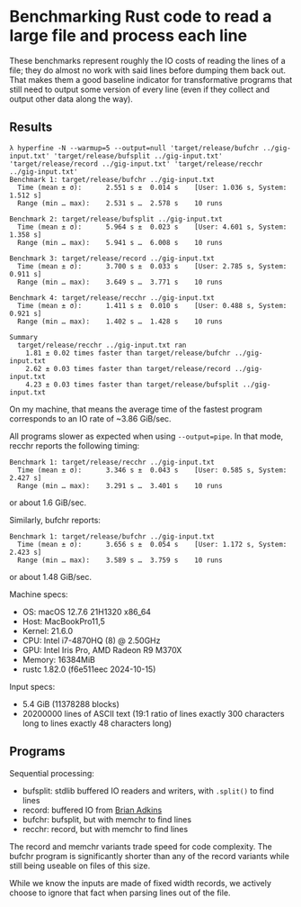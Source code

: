 # Benchmarking Rust code to read a large file and process each line

These benchmarks represent roughly the IO costs of reading the lines of a file;
they do almost no work with said lines before dumping them back out. That makes
them a good baseline indicator for transformative programs that still need to
output some version of every line (even if they collect and output other data
along the way).

## Results

```
λ hyperfine -N --warmup=5 --output=null 'target/release/bufchr ../gig-input.txt' 'target/release/bufsplit ../gig-input.txt' 'target/release/record ../gig-input.txt' 'target/release/recchr ../gig-input.txt'
Benchmark 1: target/release/bufchr ../gig-input.txt
  Time (mean ± σ):      2.551 s ±  0.014 s    [User: 1.036 s, System: 1.512 s]
  Range (min … max):    2.531 s …  2.578 s    10 runs

Benchmark 2: target/release/bufsplit ../gig-input.txt
  Time (mean ± σ):      5.964 s ±  0.023 s    [User: 4.601 s, System: 1.358 s]
  Range (min … max):    5.941 s …  6.008 s    10 runs

Benchmark 3: target/release/record ../gig-input.txt
  Time (mean ± σ):      3.700 s ±  0.033 s    [User: 2.785 s, System: 0.911 s]
  Range (min … max):    3.649 s …  3.771 s    10 runs

Benchmark 4: target/release/recchr ../gig-input.txt
  Time (mean ± σ):      1.411 s ±  0.010 s    [User: 0.488 s, System: 0.921 s]
  Range (min … max):    1.402 s …  1.428 s    10 runs

Summary
  target/release/recchr ../gig-input.txt ran
    1.81 ± 0.02 times faster than target/release/bufchr ../gig-input.txt
    2.62 ± 0.03 times faster than target/release/record ../gig-input.txt
    4.23 ± 0.03 times faster than target/release/bufsplit ../gig-input.txt
```

On my machine, that means the average time of the fastest program corresponds to
an IO rate of ~3.86 GiB/sec.

All programs slower as expected when using `--output=pipe`. In that mode,
recchr reports the following timing:

```
Benchmark 1: target/release/recchr ../gig-input.txt
  Time (mean ± σ):      3.346 s ±  0.043 s    [User: 0.585 s, System: 2.427 s]
  Range (min … max):    3.291 s …  3.401 s    10 runs
```

or about 1.6 GiB/sec.

Similarly, bufchr reports:

```
Benchmark 1: target/release/bufchr ../gig-input.txt
  Time (mean ± σ):      3.656 s ±  0.054 s    [User: 1.172 s, System: 2.423 s]
  Range (min … max):    3.589 s …  3.759 s    10 runs
```

or about 1.48 GiB/sec.

Machine specs:
- OS: macOS 12.7.6 21H1320 x86_64
- Host: MacBookPro11,5
- Kernel: 21.6.0
- CPU: Intel i7-4870HQ (8) @ 2.50GHz
- GPU: Intel Iris Pro, AMD Radeon R9 M370X
- Memory: 16384MiB
- rustc 1.82.0 (f6e511eec 2024-10-15)

Input specs:
- 5.4 GiB (11378288 blocks)
- 20200000 lines of ASCII text (19:1 ratio of lines exactly 300 characters long
  to lines exactly 48 characters long)

## Programs

Sequential processing:

- bufsplit: stdlib buffered IO readers and writers, with `.split()` to find
  lines
- record: buffered IO from [Brian Adkins](https://github.com/lojic)
- bufchr: bufsplit, but with memchr to find lines
- recchr: record, but with memchr to find lines

The record and memchr variants trade speed for code complexity. The bufchr
program is significantly shorter than any of the record variants while still
being useable on files of this size.

While we know the inputs are made of fixed width records, we actively choose to
ignore that fact when parsing lines out of the file.
